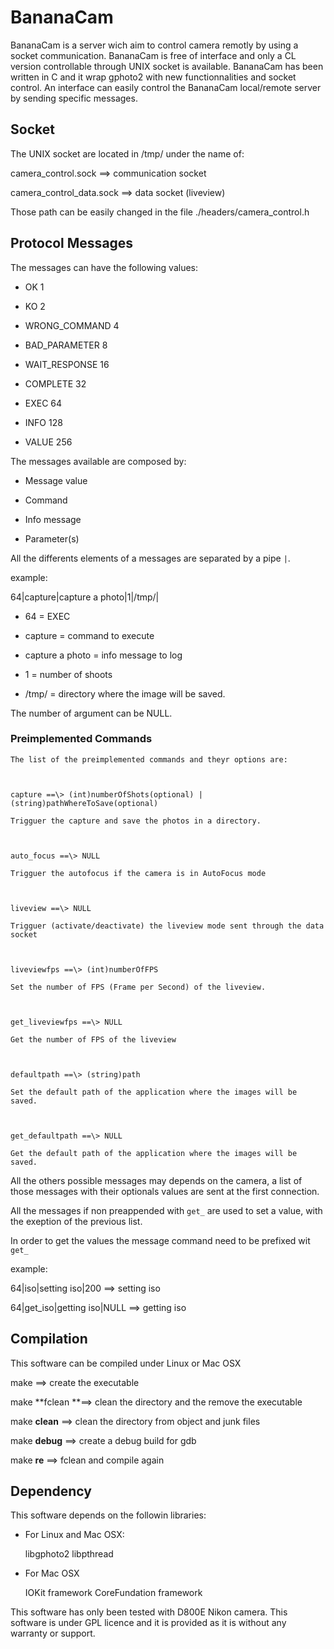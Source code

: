 BananaCam
=========

BananaCam is a server wich aim to control camera remotly by using a socket
communication. BananaCam is free of interface and only a CL version controllable
through UNIX socket is available. BananaCam has been written in C and it wrap
gphoto2 with new functionnalities and socket control. An interface can easily
control the BananaCam local/remote server by sending specific messages.



Socket
------

The UNIX socket are located in /tmp/ under the name of:

camera_control.sock            ==\> communication socket

camera_control_data.sock    ==\> data socket (liveview)

Those path can be easily changed in the file ./headers/camera_control.h



Protocol Messages
-----------------

The messages can have the following values:

-   OK                            1

-   KO                            2

-   WRONG_COMMAND    4

-   BAD_PARAMETER       8

-   WAIT_RESPONSE       16

-   COMPLETE                 32

-   EXEC                         64

-   INFO                         128

-   VALUE                       256



The messages available are composed by:

-   Message value

-   Command

-   Info message

-   Parameter(s)



All the differents elements of a messages are separated by a pipe `|`.

example:

64|capture|capture a photo|1|/tmp/|



-   64		=	EXEC

-   capture		=	command to execute

-   capture a photo =	info message to log

-   1 	  	= 	number of shoots

-   /tmp/ 	      	=	directory where the image will be saved.



The number of argument can be NULL.



###      Preimplemented Commands



    The list of the preimplemented commands and theyr options are:

    

    capture ==\> (int)numberOfShots(optional) |
    (string)pathWhereToSave(optional)

    Trigguer the capture and save the photos in a directory.



    auto_focus ==\> NULL

    Trigguer the autofocus if the camera is in AutoFocus mode



    liveview ==\> NULL

    Trigguer (activate/deactivate) the liveview mode sent through the data
    socket



    liveviewfps ==\> (int)numberOfFPS

    Set the number of FPS (Frame per Second) of the liveview.



    get_liveviewfps ==\> NULL

    Get the number of FPS of the liveview



    defaultpath ==\> (string)path

    Set the default path of the application where the images will be saved.



    get_defaultpath ==\> NULL

    Get the default path of the application where the images will be saved.



All the others possible messages may depends on the camera, a list of those
messages with their optionals values are sent at the first connection.

All the messages if non preappended with `get_` are used to set a value, with
the exeption of the previous list.

In order to get the values the message command need to be prefixed wit `get_`



example:

64|iso|setting iso|200             ==\> setting iso

64|get_iso|getting iso|NULL    ==\> getting iso



Compilation
-----------

This software can be compiled under Linux or Mac OSX

make	                        ==\> create the executable

make **fclean		**==\> clean the directory and the remove the executable

make **clean**               ==\> clean the directory from object and junk files

make **debug**		==\> create a debug build for gdb

make **re**                    ==\> fclean and compile again



Dependency
----------

This software depends on the followin libraries:

-   For Linux and Mac OSX:

    libgphoto2 libpthread

-   For Mac OSX

    IOKit framework CoreFundation framework



This software has only been tested with D800E Nikon camera. This software is
under GPL licence and it is provided as it is without any warranty or support.
